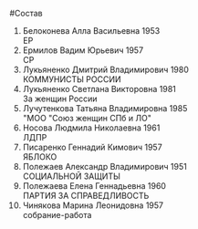#Состав
1. Белоконева Алла Васильевна 1953   
    ЕР
2. Ермилов Вадим Юрьевич 1957   
    СР
3. Лукьяненко Дмитрий Владимирович 1980   
    КОММУНИСТЫ РОССИИ
4. Лукьяненко Светлана Викторовна 1981   
    За женщин России
5. Лучутенкова Татьяна Владимировна 1985   
    "МОО "Союз женщин СПб и ЛО"
6. Носова Людмила Николаевна 1961   
    ЛДПР
7. Писаренко Геннадий Кимович 1957   
    ЯБЛОКО
8. Полежаев Александр Владимирович 1951   
    СОЦИАЛЬНОЙ ЗАЩИТЫ
9. Полежаева Елена Геннадьевна 1960   
    ПАРТИЯ ЗА СПРАВЕДЛИВОСТЬ
10. Чинякова Марина Леонидовна 1957   
    собрание-работа
